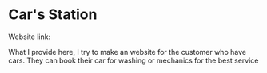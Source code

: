 # Car's Station
Website link:

What I provide here,
I try to make an website for the customer who have cars.
They can book their car for washing or mechanics for the best service

